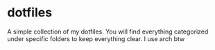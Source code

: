 # dotfiles
A simple collection of my dotfiles. You will find everything categorized under specific folders to keep everything clear.
I use arch btw
